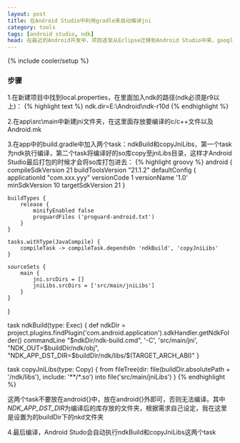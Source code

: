 ```yaml
---
layout: post
title: 在Android Studio中利用gradle来自动编译jni
category: tools
tags: [android studio, ndk]
head: 在最近的Android开发中，项目逐渐从Eclipse迁移到Android Studio中来，google官方现在并未在Android Studio中支持ndk的开发，但是我们可以利用gradle自动编译jni。
---
```

{% include cooler/setup %}

### 步骤 ###

1.在新建项目中找到local.properties，在里面加入ndk的路径(ndk必须是r9以上)：
{% highlight text %}
ndk.dir=E\:\\Android\\ndk-r10d
{% endhighlight %}

2.在app\src\main中新建jni文件夹，在这里面存放要编译的c/c++文件以及Android.mk

3.在app中的build.gradle中加入两个task：ndkBuild和copyJniLibs，第一个task为ndk执行编译，第二个task将编译好的so库copy至jniLibs目录，这样才Android Studio最后打包的时候才会将so库打包进去：
{% highlight groovy %}
android {
    compileSdkVersion 21
    buildToolsVersion "21.1.2"
    defaultConfig {
        applicationId "com.xxx.yyy"
        versionCode 1
        versionName '1.0'
	    minSdkVersion 10
	    targetSdkVersion 21
    }

    buildTypes {
        release {
            minifyEnabled false
            proguardFiles ('proguard-android.txt')
        }
    }

    tasks.withType(JavaCompile) {
        compileTask -> compileTask.dependsOn 'ndkBuild', 'copyJniLibs'
    }

    sourceSets {
        main {
	        jni.srcDirs = []
            jniLibs.srcDirs = ['src/main/jniLibs']
        }
    }
}

task ndkBuild(type: Exec) {
	def ndkDir = project.plugins.findPlugin('com.android.application').sdkHandler.getNdkFolder()
    commandLine "$ndkDir/ndk-build.cmd", '-C', 'src/main/jni',
		    "NDK_OUT=$buildDir/ndk/obj",
		    "NDK_APP_DST_DIR=$buildDir/ndk/libs/\$(TARGET_ARCH_ABI)"
}

task copyJniLibs(type: Copy) {
    from fileTree(dir: file(buildDir.absolutePath + '/ndk/libs'), include: '**/*.so')
    into file('src/main/jniLibs')
}
{% endhighlight %}

这两个task不要放在android{}中，放在android{}外即可，否则无法编译。其中*NDK_APP_DST_DIR*为编译后的库存放的文件夹，根据需求自己设定，我在这里是设置为的buildDir下的nkd文件夹

4.最后编译，Android Studo会自动执行ndkBuild和copyJniLibs这两个task